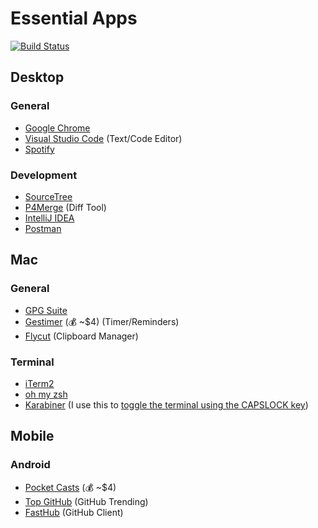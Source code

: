 # Essential Apps

[![Build Status](https://travis-ci.org/benbarth/essential-apps.svg?branch=master)](https://travis-ci.org/benbarth/essential-apps)


##  Desktop

### General
* [Google Chrome](https://www.google.com/chrome/)
* [Visual Studio Code](https://code.visualstudio.com/) (Text/Code Editor)
* [Spotify](https://www.spotify.com/ca-en/download/other/)

### Development
* [SourceTree](https://www.sourcetreeapp.com/)
* [P4Merge](https://www.perforce.com/products/helix-core-apps/merge-diff-tool-p4merge) (Diff Tool)
* [IntelliJ IDEA](https://www.jetbrains.com/idea/)
* [Postman](https://www.getpostman.com/)


##  Mac

### General
* [GPG Suite](https://gpgtools.org/)
* [Gestimer](http://maddin.io/gestimer/) (💰 ~$4) (Timer/Reminders)
* [Flycut](https://github.com/TermiT/Flycut) (Clipboard Manager)

### Terminal
* [iTerm2](https://www.iterm2.com/)
* [oh my zsh](http://ohmyz.sh/)
* [Karabiner](https://github.com/tekezo/Karabiner) (I use this to [toggle the terminal using the CAPSLOCK key](terminal.md))


##  Mobile

### Android
* [Pocket Casts](http://pocketcasts.com/) (💰 ~$4)
* [Top GitHub](https://github.com/mmazzarolo/top-github) (GitHub Trending)
* [FastHub](https://github.com/k0shk0sh/FastHub) (GitHub Client)
